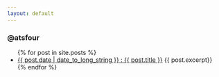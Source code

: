```yaml
---
layout: default
---
```


### @atsfour


<ul>
{% for post in site.posts %}
  <li>
    <a href="{{ post.url }}">{{ post.date | date_to_long_string }} : {{ post.title }}</a>
    {{ post.excerpt}}
  </li>
{% endfor %}
</ul>
